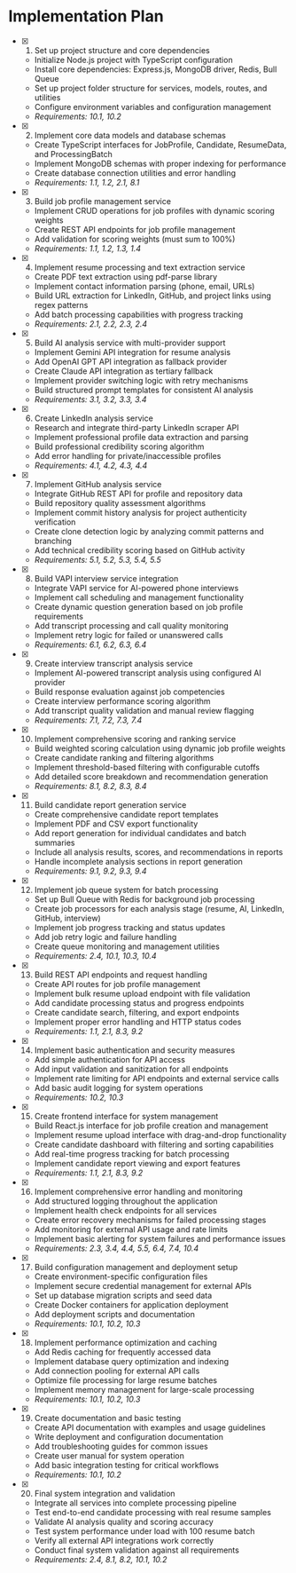 # Implementation Plan

- [x] 1. Set up project structure and core dependencies

  - Initialize Node.js project with TypeScript configuration
  - Install core dependencies: Express.js, MongoDB driver, Redis, Bull Queue
  - Set up project folder structure for services, models, routes, and utilities
  - Configure environment variables and configuration management
  - _Requirements: 10.1, 10.2_

- [x] 2. Implement core data models and database schemas

  - Create TypeScript interfaces for JobProfile, Candidate, ResumeData, and ProcessingBatch
  - Implement MongoDB schemas with proper indexing for performance
  - Create database connection utilities and error handling
  - _Requirements: 1.1, 1.2, 2.1, 8.1_

- [x] 3. Build job profile management service

  - Implement CRUD operations for job profiles with dynamic scoring weights
  - Create REST API endpoints for job profile management
  - Add validation for scoring weights (must sum to 100%)
  - _Requirements: 1.1, 1.2, 1.3, 1.4_

- [x] 4. Implement resume processing and text extraction service

  - Create PDF text extraction using pdf-parse library
  - Implement contact information parsing (phone, email, URLs)
  - Build URL extraction for LinkedIn, GitHub, and project links using regex patterns
  - Add batch processing capabilities with progress tracking
  - _Requirements: 2.1, 2.2, 2.3, 2.4_

- [x] 5. Build AI analysis service with multi-provider support

  - Implement Gemini API integration for resume analysis
  - Add OpenAI GPT API integration as fallback provider
  - Create Claude API integration as tertiary fallback
  - Implement provider switching logic with retry mechanisms
  - Build structured prompt templates for consistent AI analysis
  - _Requirements: 3.1, 3.2, 3.3, 3.4_

- [x] 6. Create LinkedIn analysis service

  - Research and integrate third-party LinkedIn scraper API
  - Implement professional profile data extraction and parsing
  - Build professional credibility scoring algorithm
  - Add error handling for private/inaccessible profiles
  - _Requirements: 4.1, 4.2, 4.3, 4.4_

- [x] 7. Implement GitHub analysis service

  - Integrate GitHub REST API for profile and repository data
  - Build repository quality assessment algorithms
  - Implement commit history analysis for project authenticity verification
  - Create clone detection logic by analyzing commit patterns and branching
  - Add technical credibility scoring based on GitHub activity
  - _Requirements: 5.1, 5.2, 5.3, 5.4, 5.5_

- [x] 8. Build VAPI interview service integration

  - Integrate VAPI service for AI-powered phone interviews
  - Implement call scheduling and management functionality
  - Create dynamic question generation based on job profile requirements
  - Add transcript processing and call quality monitoring
  - Implement retry logic for failed or unanswered calls
  - _Requirements: 6.1, 6.2, 6.3, 6.4_

- [x] 9. Create interview transcript analysis service

  - Implement AI-powered transcript analysis using configured AI provider
  - Build response evaluation against job competencies
  - Create interview performance scoring algorithm
  - Add transcript quality validation and manual review flagging
  - _Requirements: 7.1, 7.2, 7.3, 7.4_

- [x] 10. Implement comprehensive scoring and ranking service

  - Build weighted scoring calculation using dynamic job profile weights
  - Create candidate ranking and filtering algorithms
  - Implement threshold-based filtering with configurable cutoffs
  - Add detailed score breakdown and recommendation generation
  - _Requirements: 8.1, 8.2, 8.3, 8.4_

- [x] 11. Build candidate report generation service

  - Create comprehensive candidate report templates
  - Implement PDF and CSV export functionality
  - Add report generation for individual candidates and batch summaries
  - Include all analysis results, scores, and recommendations in reports
  - Handle incomplete analysis sections in report generation
  - _Requirements: 9.1, 9.2, 9.3, 9.4_

- [x] 12. Implement job queue system for batch processing

  - Set up Bull Queue with Redis for background job processing
  - Create job processors for each analysis stage (resume, AI, LinkedIn, GitHub, interview)
  - Implement job progress tracking and status updates
  - Add job retry logic and failure handling
  - Create queue monitoring and management utilities
  - _Requirements: 2.4, 10.1, 10.3, 10.4_

- [x] 13. Build REST API endpoints and request handling

  - Create API routes for job profile management
  - Implement bulk resume upload endpoint with file validation
  - Add candidate processing status and progress endpoints
  - Create candidate search, filtering, and export endpoints
  - Implement proper error handling and HTTP status codes
  - _Requirements: 1.1, 2.1, 8.3, 9.2_

- [x] 14. Implement basic authentication and security measures

  - Add simple authentication for API access
  - Add input validation and sanitization for all endpoints
  - Implement rate limiting for API endpoints and external service calls
  - Add basic audit logging for system operations
  - _Requirements: 10.2, 10.3_

- [x] 15. Create frontend interface for system management

  - Build React.js interface for job profile creation and management
  - Implement resume upload interface with drag-and-drop functionality
  - Create candidate dashboard with filtering and sorting capabilities
  - Add real-time progress tracking for batch processing
  - Implement candidate report viewing and export features
  - _Requirements: 1.1, 2.1, 8.3, 9.2_

- [x] 16. Implement comprehensive error handling and monitoring


  - Add structured logging throughout the application
  - Implement health check endpoints for all services
  - Create error recovery mechanisms for failed processing stages
  - Add monitoring for external API usage and rate limits
  - Implement basic alerting for system failures and performance issues
  - _Requirements: 2.3, 3.4, 4.4, 5.5, 6.4, 7.4, 10.4_

- [x] 17. Build configuration management and deployment setup

  - Create environment-specific configuration files
  - Implement secure credential management for external APIs
  - Set up database migration scripts and seed data
  - Create Docker containers for application deployment
  - Add deployment scripts and documentation
  - _Requirements: 10.1, 10.2, 10.3_

- [x] 18. Implement performance optimization and caching






  - Add Redis caching for frequently accessed data
  - Implement database query optimization and indexing
  - Add connection pooling for external API calls
  - Optimize file processing for large resume batches
  - Implement memory management for large-scale processing
  - _Requirements: 10.1, 10.2, 10.3_

- [x] 19. Create documentation and basic testing










  - Create API documentation with examples and usage guidelines
  - Write deployment and configuration documentation
  - Add troubleshooting guides for common issues
  - Create user manual for system operation
  - Add basic integration testing for critical workflows
  - _Requirements: 10.1, 10.2_

- [x] 20. Final system integration and validation
















  - Integrate all services into complete processing pipeline
  - Test end-to-end candidate processing with real resume samples
  - Validate AI analysis quality and scoring accuracy
  - Test system performance under load with 100 resume batch
  - Verify all external API integrations work correctly
  - Conduct final system validation against all requirements
  - _Requirements: 2.4, 8.1, 8.2, 10.1, 10.2_
